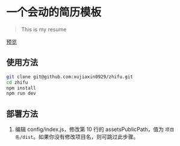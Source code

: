 # 一个会动的简历模板

> This is my resume

[预览](https://xujiaxin0929.github.io/zhifu/dist/)

## 使用方法

``` bash
git clone git@github.com:xujiaxin0929/zhifu.git
cd zhifu
npm install
npm run dev
```

## 部署方法


1. 编辑 config/index.js，修改第 10 行的 assetsPublicPath，值为 `项目名/dist`。如果你没有修改项目名，则可跳过此步骤。



